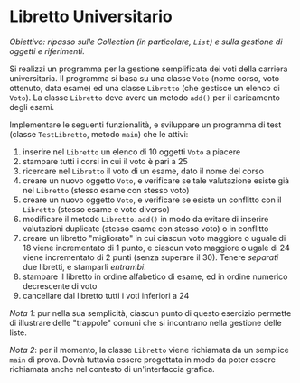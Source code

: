 # Libretto Universitario

_Obiettivo: ripasso sulle Collection (in particolare, `List`) e sulla gestione di oggetti e riferimenti._

Si realizzi un programma per la gestione semplificata dei voti della carriera universitaria.
Il programma si basa su una classe `Voto` (nome corso, voto ottenuto, data esame) ed una classe `Libretto` (che gestisce un elenco di `Voto`). La classe `Libretto` deve avere un metodo `add()` per il caricamento degli esami.

Implementare le seguenti funzionalità, e sviluppare un programma di test (classe `TestLibretto`, metodo `main`) che le attivi:

1. inserire nel `Libretto` un elenco di 10 oggetti `Voto` a piacere
1. stampare tutti i corsi in cui il voto è pari a 25
1. ricercare nel `Libretto` il voto di un esame, dato il nome del corso
1. creare un nuovo oggetto `Voto`, e verificare se tale valutazione esiste già  nel `Libretto` (stesso esame con stesso voto)
1. creare un nuovo oggetto `Voto`, e verificare se esiste un conflitto con il `Libretto` (stesso esame e voto diverso)
1. modificare il metodo `Libretto.add()` in modo da evitare di inserire valutazioni duplicate (stesso esame con stesso voto) o in conflitto
1. creare un libretto "migliorato" in cui ciascun voto maggiore o uguale di 18 viene incrementato di 1 punto, e ciascun voto maggiore o ugale di 24 viene incrementato di 2 punti (senza superare il 30). Tenere _separati_ due libretti, e stamparli _entrambi_.
1. stampare il libretto in ordine alfabetico di esame, ed in ordine numerico decrescente di voto
1. cancellare dal libretto tutti i voti inferiori a 24

_Nota 1_: pur nella sua semplicità, ciascun punto di questo esercizio permette di illustrare delle "trappole" comuni che si incontrano nella gestione delle liste.

_Nota 2_: per il momento, la classe `Libretto` viene richiamata da un semplice `main` di prova. Dovrà tuttavia essere progettata in modo da poter essere richiamata anche nel contesto di un'interfaccia grafica.
